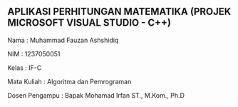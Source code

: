 ## APLIKASI PERHITUNGAN MATEMATIKA (PROJEK MICROSOFT VISUAL STUDIO - C++)

Nama           : Muhammad Fauzan Ashshidiq

NIM            : 1237050051

Kelas          : IF-C

Mata Kuliah    : Algoritma dan Pemrograman

Dosen Pengampu : Bapak Mohamad Irfan ST., M.Kom., Ph.D
